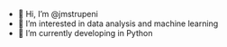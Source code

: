 - 👋 Hi, I’m @jmstrupeni
- 👀 I’m interested in data analysis and machine learning
- 🌱 I’m currently developing in Python

<!---
jmstrupeni/jmstrupeni is a ✨ special ✨ repository because its `README.md` (this file) appears on your GitHub profile.
You can click the Preview link to take a look at your changes.
--->
